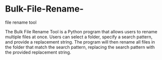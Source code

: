 # Bulk-File-Rename-
file rename tool 

The Bulk File Rename Tool is a Python program that allows users to rename multiple files at once. Users can select a folder, specify a search pattern, and provide a replacement string. The program will then rename all files in the folder that match the search pattern, replacing the search pattern with the provided replacement string.
